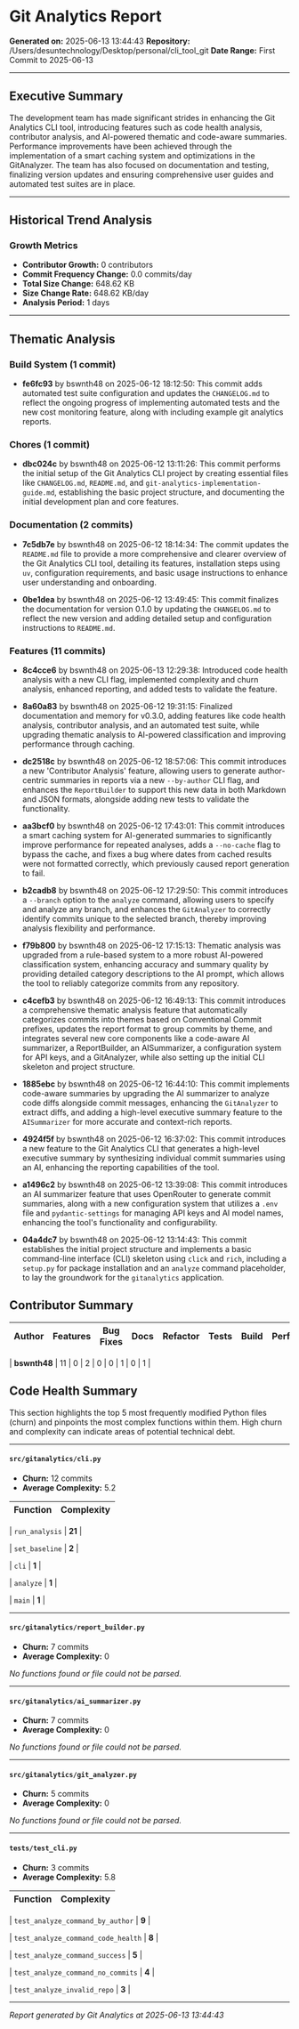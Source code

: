 # Git Analytics Report

**Generated on:** 2025-06-13 13:44:43
**Repository:** /Users/desuntechnology/Desktop/personal/cli_tool_git
**Date Range:** First Commit to 2025-06-13

---

## Executive Summary

The development team has made significant strides in enhancing the Git Analytics CLI tool, introducing features such as code health analysis, contributor analysis, and AI-powered thematic and code-aware summaries. Performance improvements have been achieved through the implementation of a smart caching system and optimizations in the GitAnalyzer. The team has also focused on documentation and testing, finalizing version updates and ensuring comprehensive user guides and automated test suites are in place.

---


## Historical Trend Analysis

### Growth Metrics
- **Contributor Growth:** 0 contributors
- **Commit Frequency Change:** 0.0 commits/day
- **Total Size Change:** 648.62 KB
- **Size Change Rate:** 648.62 KB/day
- **Analysis Period:** 1 days




---

## Thematic Analysis


### Build System (1 commit)

- **fe6fc93** by bswnth48 on 2025-06-12 18:12:50: This commit adds automated test suite configuration and updates the `CHANGELOG.md` to reflect the ongoing progress of implementing automated tests and the new cost monitoring feature, along with including example git analytics reports.


### Chores (1 commit)

- **dbc024c** by bswnth48 on 2025-06-12 13:11:26: This commit performs the initial setup of the Git Analytics CLI project by creating essential files like `CHANGELOG.md`, `README.md`, and `git-analytics-implementation-guide.md`, establishing the basic project structure, and documenting the initial development plan and core features.


### Documentation (2 commits)

- **7c5db7e** by bswnth48 on 2025-06-12 18:14:34: The commit updates the `README.md` file to provide a more comprehensive and clearer overview of the Git Analytics CLI tool, detailing its features, installation steps using `uv`, configuration requirements, and basic usage instructions to enhance user understanding and onboarding.

- **0be1dea** by bswnth48 on 2025-06-12 13:49:45: This commit finalizes the documentation for version 0.1.0 by updating the `CHANGELOG.md` to reflect the new version and adding detailed setup and configuration instructions to `README.md`.


### Features (11 commits)

- **8c4cce6** by bswnth48 on 2025-06-13 12:29:38: Introduced code health analysis with a new CLI flag, implemented complexity and churn analysis, enhanced reporting, and added tests to validate the feature.

- **8a60a83** by bswnth48 on 2025-06-12 19:31:15: Finalized documentation and memory for v0.3.0, adding features like code health analysis, contributor analysis, and an automated test suite, while upgrading thematic analysis to AI-powered classification and improving performance through caching.

- **dc2518c** by bswnth48 on 2025-06-12 18:57:06: This commit introduces a new 'Contributor Analysis' feature, allowing users to generate author-centric summaries in reports via a new `--by-author` CLI flag, and enhances the `ReportBuilder` to support this new data in both Markdown and JSON formats, alongside adding new tests to validate the functionality.

- **aa3bcf0** by bswnth48 on 2025-06-12 17:43:01: This commit introduces a smart caching system for AI-generated summaries to significantly improve performance for repeated analyses, adds a `--no-cache` flag to bypass the cache, and fixes a bug where dates from cached results were not formatted correctly, which previously caused report generation to fail.

- **b2cadb8** by bswnth48 on 2025-06-12 17:29:50: This commit introduces a `--branch` option to the `analyze` command, allowing users to specify and analyze any branch, and enhances the `GitAnalyzer` to correctly identify commits unique to the selected branch, thereby improving analysis flexibility and performance.

- **f79b800** by bswnth48 on 2025-06-12 17:15:13: Thematic analysis was upgraded from a rule-based system to a more robust AI-powered classification system, enhancing accuracy and summary quality by providing detailed category descriptions to the AI prompt, which allows the tool to reliably categorize commits from any repository.

- **c4cefb3** by bswnth48 on 2025-06-12 16:49:13: This commit introduces a comprehensive thematic analysis feature that automatically categorizes commits into themes based on Conventional Commit prefixes, updates the report format to group commits by theme, and integrates several new core components like a code-aware AI summarizer, a ReportBuilder, an AISummarizer, a configuration system for API keys, and a GitAnalyzer, while also setting up the initial CLI skeleton and project structure.

- **1885ebc** by bswnth48 on 2025-06-12 16:44:10: This commit implements code-aware summaries by upgrading the AI summarizer to analyze code diffs alongside commit messages, enhancing the `GitAnalyzer` to extract diffs, and adding a high-level executive summary feature to the `AISummarizer` for more accurate and context-rich reports.

- **4924f5f** by bswnth48 on 2025-06-12 16:37:02: This commit introduces a new feature to the Git Analytics CLI that generates a high-level executive summary by synthesizing individual commit summaries using an AI, enhancing the reporting capabilities of the tool.

- **a1496c2** by bswnth48 on 2025-06-12 13:39:08: This commit introduces an AI summarizer feature that uses OpenRouter to generate commit summaries, along with a new configuration system that utilizes a `.env` file and `pydantic-settings` for managing API keys and AI model names, enhancing the tool's functionality and configurability.

- **04a4dc7** by bswnth48 on 2025-06-12 13:14:43: This commit establishes the initial project structure and implements a basic command-line interface (CLI) skeleton using `click` and `rich`, including a `setup.py` for package installation and an `analyze` command placeholder, to lay the groundwork for the `gitanalytics` application.




## Contributor Summary

| Author        | Features | Bug Fixes | Docs | Refactor | Tests | Build | Perf. | Chores |
|---------------|----------|-----------|------|----------|-------|-------|-------|--------|

| **bswnth48** | 11 | 0 | 2 | 0 | 0 | 1 | 0 | 1 |




## Code Health Summary

This section highlights the top 5 most frequently modified Python files (churn) and pinpoints the most complex functions within them. High churn and complexity can indicate areas of potential technical debt.


---
#### `src/gitanalytics/cli.py`
- **Churn:** 12 commits
- **Average Complexity:** 5.2


| Function | Complexity |
|:---|:---|

| `run_analysis` | **21** |

| `set_baseline` | **2** |

| `cli` | **1** |

| `analyze` | **1** |

| `main` | **1** |



---
#### `src/gitanalytics/report_builder.py`
- **Churn:** 7 commits
- **Average Complexity:** 0


*No functions found or file could not be parsed.*


---
#### `src/gitanalytics/ai_summarizer.py`
- **Churn:** 7 commits
- **Average Complexity:** 0


*No functions found or file could not be parsed.*


---
#### `src/gitanalytics/git_analyzer.py`
- **Churn:** 5 commits
- **Average Complexity:** 0


*No functions found or file could not be parsed.*


---
#### `tests/test_cli.py`
- **Churn:** 3 commits
- **Average Complexity:** 5.8


| Function | Complexity |
|:---|:---|

| `test_analyze_command_by_author` | **9** |

| `test_analyze_command_code_health` | **8** |

| `test_analyze_command_success` | **5** |

| `test_analyze_command_no_commits` | **4** |

| `test_analyze_invalid_repo` | **3** |





---
*Report generated by Git Analytics at 2025-06-13 13:44:43*
